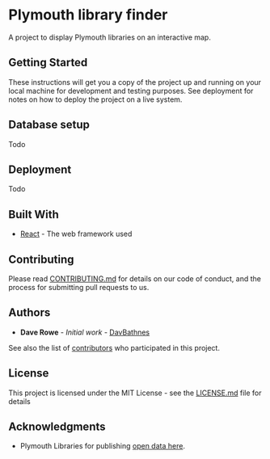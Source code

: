 # Plymouth library finder

A project to display Plymouth libraries on an interactive map.

## Getting Started

These instructions will get you a copy of the project up and running on your local machine for development and testing purposes. See deployment for notes on how to deploy the project on a live system.

## Database setup

Todo

## Deployment

Todo

## Built With

* [React](https://reactjs.org/) - The web framework used

## Contributing

Please read [CONTRIBUTING.md](https://gist.github.com/PurpleBooth/b24679402957c63ec426) for details on our code of conduct, and the process for submitting pull requests to us.

## Authors

* **Dave Rowe** - *Initial work* - [DavBathnes](https://github.com/DaveBathnes)

See also the list of [contributors](https://github.com/librarieshacked/plymouth-librarydata/contributors) who participated in this project.

## License

This project is licensed under the MIT License - see the [LICENSE.md](LICENSE.md) file for details

## Acknowledgments

* Plymouth Libraries for publishing [open data here](https://www.plymouth.gov.uk/libraries/aboutlibraryservice/librarydata).
